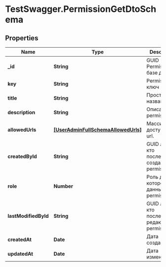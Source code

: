 # TestSwagger.PermissionGetDtoSchema

## Properties

Name | Type | Description | Notes
------------ | ------------- | ------------- | -------------
**_id** | **String** | GUID Permission в базе данных | 
**key** | **String** | Permission ключ | 
**title** | **String** | Простое название. | 
**description** | **String** | Описание permission | 
**allowedUrls** | [**[UserAdminFullSchemaAllowedUrls]**](UserAdminFullSchemaAllowedUrls.md) | Массив доступных url. | 
**createdById** | **String** | GUID любого, кто последний создал permission. | 
**role** | **Number** | Роль для которого данный permission | 
**lastModifiedById** | **String** | GUID любого, кто последний редактировал permission. | [optional] 
**createdAt** | **Date** | Дата создания | 
**updatedAt** | **Date** | Дата изменения | 


